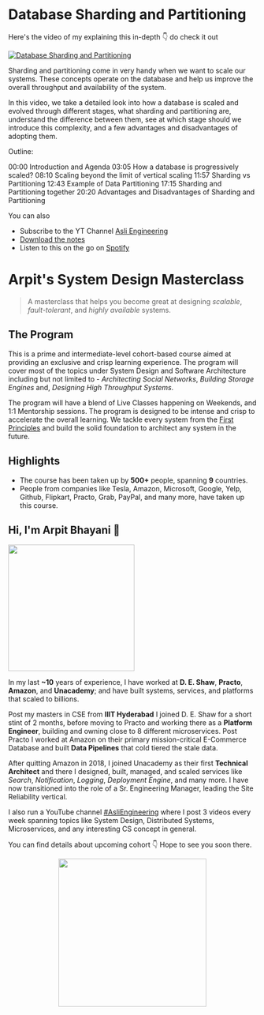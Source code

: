 Database Sharding and Partitioning
===



<p>Here's the video of my explaining this in-depth 👇‍ do check it out</p>

[![Database Sharding and Partitioning](https://i.ytimg.com/vi/wXvljefXyEo/mqdefault.jpg)](https://www.youtube.com/watch?v=wXvljefXyEo)

Sharding and partitioning come in very handy when we want to scale our systems. These concepts operate on the database and help us improve the overall throughput and availability of the system.

In this video, we take a detailed look into how a database is scaled and evolved through different stages, what sharding and partitioning are, understand the difference between them, see at which stage should we introduce this complexity, and a few advantages and disadvantages of adopting them.

Outline:

00:00 Introduction and Agenda
03:05 How a database is progressively scaled?
08:10 Scaling beyond the limit of vertical scaling
11:57 Sharding vs Partitioning
12:43 Example of Data Partitioning
17:15 Sharding and Partitioning together
20:20 Advantages and Disadvantages of Sharding and Partitioning

You can also
 - Subscribe to the YT Channel [Asli Engineering](https://youtube.com/c/ArpitBhayani)
 - [Download the notes]()
 - Listen to this on the go on [Spotify](https://open.spotify.com/show/7qMoamm2iZQrsPVm6IQLoD)

# Arpit's System Design Masterclass

> A masterclass that helps you become great at designing _scalable_, _fault-tolerant_, and _highly available_ systems.

## The Program

This is a prime and intermediate-level cohort-based course aimed at providing an exclusive and crisp learning experience. The program will cover most of the topics under System Design and Software Architecture including but not limited to - _Architecting Social Networks_, _Building Storage Engines_ and, _Designing High Throughput Systems_.

The program will have a blend of Live Classes happening on Weekends, and 1:1 Mentorship sessions. The program is designed to be intense and crisp to accelerate the overall learning. We tackle every system from the [First Principles](https://en.wikipedia.org/wiki/First_principle) and build the solid foundation to architect any system in the future.


## Highlights

 - The course has been taken up by __500+__ people, spanning __9__ countries.
 - People from companies like Tesla, Amazon, Microsoft, Google, Yelp, Github, Flipkart, Practo, Grab, PayPal, and many more, have taken up this course.


## Hi, I'm Arpit Bhayani 👋

<img width="256px" src="https://arpitbhayani.me/static/img/arpit.jpg" />

In my last **~10** years of experience, I have worked at **D. E. Shaw**, **Practo**, **Amazon**, and **Unacademy**; and have built systems, services, and platforms that scaled to billions.

Post my masters in CSE from **IIIT Hyderabad** I joined D. E. Shaw for a short stint of 2 months, before moving to Practo and working there as a **Platform Engineer**, building and owning close to 8 different microservices. Post Practo I worked at Amazon on their primary mission-critical E-Commerce Database and built **Data Pipelines** that cold tiered the stale data.

After quitting Amazon in 2018, I joined Unacademy as their first **Technical Architect** and there I designed, built, managed, and scaled services like _Search_, _Notification_, _Logging_, _Deployment Engine_, and many more. I have now transitioned into the role of a Sr. Engineering Manager, leading the Site Reliability vertical.

I also run a YouTube channel [#AsliEngineering](https://www.youtube.com/c/ArpitBhayani) where I post 3 videos every week spanning topics like System Design, Distributed Systems, Microservices, and any interesting CS concept in general.

You can find details about upcoming cohort 👇‍ Hope to see you soon there.

<center>
<a target="_blank" href="https://arpitbhayani.me/masterclass">
<img src="https://user-images.githubusercontent.com/4745789/137859181-d4499cf4-ce65-4466-8b88-a078ece0f081.PNG" width="300px" />
</a>
</center>